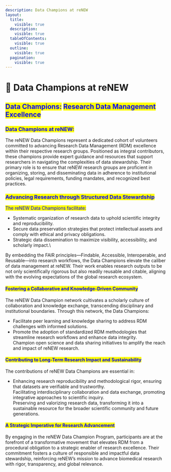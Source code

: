 ```yaml
---
description: Data Champions at reNEW
layout:
  title:
    visible: true
  description:
    visible: true
  tableOfContents:
    visible: true
  outline:
    visible: true
  pagination:
    visible: true
---
```


# 🔵 Data Champions at reNEW

## <mark style="color:blue;">**Data Champions:**</mark> <mark style="color:blue;"></mark><mark style="color:blue;">Research Data Management Excellence</mark>

### <mark style="color:blue;">Data Champions at reNEW:</mark>&#x20;

The reNEW Data Champions represent a dedicated cohort of volunteers committed to advancing Research Data Management (RDM) excellence within their respective research groups. Positioned as integral contributors, these champions provide expert guidance and resources that support researchers in navigating the complexities of data stewardship. Their primary role is to ensure that reNEW research groups are proficient in organizing, storing, and disseminating data in adherence to institutional policies, legal requirements, funding mandates, and recognized best practices.

### <mark style="color:blue;">Advancing Research through Structured Data Stewardship</mark>

<mark style="color:blue;">The reNEW Data Champions facilitate:</mark>

* Systematic organization of research data to uphold scientific integrity and reproducibility.
* Secure data preservation strategies that protect intellectual assets and comply with ethical and privacy obligations.
* Strategic data dissemination to maximize visibility, accessibility, and scholarly impact.\


By embedding the FAIR principles—Findable, Accessible, Interoperable, and Reusable—into research workflows, the Data Champions elevate the caliber of data management at reNEW. Their work enables research outputs to be not only scientifically rigorous but also readily reusable and citable, aligning with the evolving expectations of the global research ecosystem.

#### <mark style="color:blue;">Fostering a Collaborative and Knowledge-Driven Community</mark>

The reNEW Data Champion network cultivates a scholarly culture of collaboration and knowledge exchange, transcending disciplinary and institutional boundaries. Through this network, the Data Champions:

* Facilitate peer learning and knowledge sharing to address RDM challenges with informed solutions.
* Promote the adoption of standardized RDM methodologies that streamline research workflows and enhance data integrity.\
  Champion open science and data sharing initiatives to amplify the reach and impact of reNEW research.

#### <mark style="color:blue;">Contributing to Long-Term Research Impact and Sustainability</mark>

The contributions of reNEW Data Champions are essential in:

* Enhancing research reproducibility and methodological rigor, ensuring that datasets are verifiable and trustworthy.\
  Facilitating interdisciplinary collaboration and data exchange, promoting integrative approaches to scientific inquiry.\
  Preserving and valorizing research data, transforming it into a sustainable resource for the broader scientific community and future generations.

#### <mark style="color:blue;">A Strategic Imperative for Research Advancement</mark>

By engaging in the reNEW Data Champion Program, participants are at the forefront of a transformative movement that elevates RDM from a procedural obligation to a strategic enabler of research excellence. Their commitment fosters a culture of responsible and impactful data stewardship, reinforcing reNEW’s mission to advance biomedical research with rigor, transparency, and global relevance.
